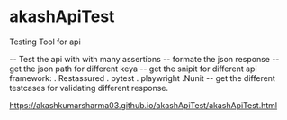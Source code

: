 # akashApiTest
Testing Tool for api

-- Test the api with with many assertions
-- formate the json response 
-- get the json path for different keya
-- get the snipit for different api framework:
     . Restassured . pytest . playwright .Nunit
-- get the different testcases for validating different response.


https://akashkumarsharma03.github.io/akashApiTest/akashApiTest.html
